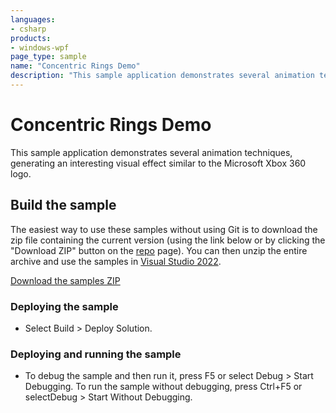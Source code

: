 ```yaml
---
languages:
- csharp
products:
- windows-wpf
page_type: sample
name: "Concentric Rings Demo"        
description: "This sample application demonstrates several animation techniques, generating an interesting visual effect similar to the Microsoft Xbox 360 logo."
---
```

# Concentric Rings Demo
This sample application demonstrates several animation techniques, generating an interesting visual effect similar to the Microsoft Xbox 360 logo.

## Build the sample
The easiest way to use these samples without using Git is to download the zip file containing the current version (using the link below or by clicking the "Download ZIP" button on the [repo](https://github.com/microsoft/WPF-Samples?tab=readme-ov-file) page). You can then unzip the entire archive and use the samples in [Visual Studio 2022](https://www.visualstudio.com/wpf-vs).

[Download the samples ZIP](../../archive/main.zip)

### Deploying the sample
- Select Build > Deploy Solution. 

### Deploying and running the sample
- To debug the sample and then run it, press F5 or select Debug >  Start Debugging. To run the sample without debugging, press Ctrl+F5 or selectDebug > Start Without Debugging. 


